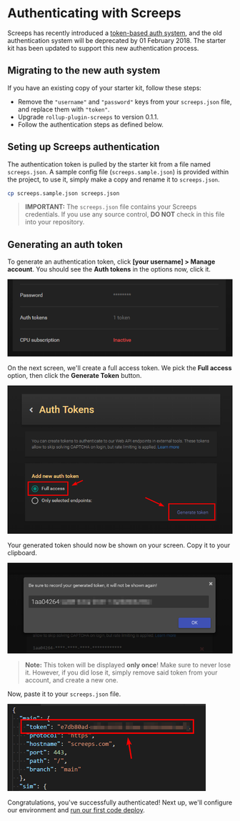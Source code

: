 # Authenticating with Screeps

Screeps has recently introduced a [token-based auth system](http://blog.screeps.com/2017/12/auth-tokens/), and the old authentication system will be deprecated by 01 February 2018. The starter kit has been updated to support this new authentication process.

## Migrating to the new auth system

If you have an existing copy of your starter kit, follow these steps:

* Remove the `"username"` and `"password"` keys from your `screeps.json` file, and replace them with `"token"`.
* Upgrade `rollup-plugin-screeps` to version 0.1.1.
* Follow the authentication steps as defined below.

## Seting up Screeps authentication

The authentication token is pulled by the starter kit from a file named `screeps.json`. A sample config file (`screeps.sample.json`) is provided within the project, to use it, simply make a copy and rename it to `screeps.json`.

```bash
cp screeps.sample.json screeps.json
```

> **IMPORTANT:** The `screeps.json` file contains your Screeps credentials. If you use any source control, **DO NOT** check in this file into your repository.

## Generating an auth token

To generate an authentication token, click **[your username] > Manage account**. You should see the **Auth tokens** in the options now, click it.

![authenticating-1](img/authenticating-1.png)

On the next screen, we'll create a full access token. We pick the **Full access** option, then click the **Generate Token** button.

![authenticating-2](img/authenticating-2.png)

Your generated token should now be shown on your screen. Copy it to your clipboard.

![authenticating-3](img/authenticating-3.png)

> **Note:** This token will be displayed **only once**! Make sure to never lose it. However, if you did lose it, simply remove said token from your account, and create a new one.

Now, paste it to your `screeps.json` file.

![authenticating-4](img/authenticating-4.png)

Congratulations, you've successfully authenticated! Next up, we'll configure our environment and [run our first code deploy](./deploying.md).

